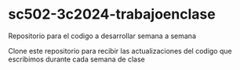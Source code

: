 # sc502-3c2024-trabajoenclase
Repositorio para el codigo a desarrollar semana a semana

Clone este repositorio para recibir las actualizaciones del codigo que escribimos durante cada semana de clase
